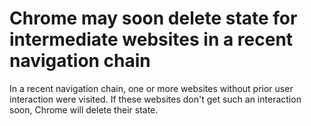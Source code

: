 # Chrome may soon delete state for intermediate websites in a recent navigation chain

In a recent navigation chain, one or more websites without prior user interaction were visited. If these websites don't get such an interaction soon, Chrome will delete their state.
